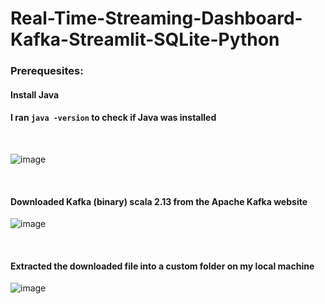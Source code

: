 # Real-Time-Streaming-Dashboard-Kafka-Streamlit-SQLite-Python

### Prerequesites: 



#### Install Java

#### I ran `java -version`  to check if Java was installed

<br>

![image](https://github.com/user-attachments/assets/13563f0f-53c1-48e4-8330-fdf774475201)

<br>



#### Downloaded Kafka (binary) scala 2.13 from the Apache Kafka website

![image](https://github.com/user-attachments/assets/b8606283-237d-4589-bbf9-d07b07e73e3a)

<br>




#### Extracted the downloaded file into a custom folder on my local machine 


![image](https://github.com/user-attachments/assets/f4371b3a-2f5a-4a04-958b-fd18165b5aeb)


<br>

